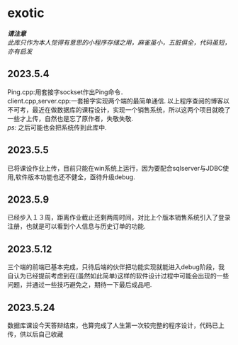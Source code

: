 # exotic  
***请注意***  
*此库只作为本人觉得有意思的小程序存储之用，麻雀虽小，五脏俱全，代码虽短，亦有启发*  
## 2023.5.4  
Ping.cpp:用套接字sockset作出Ping命令．  
client.cpp,server.cpp:一套接字实现两个端的最简单通信.
以上程序查阅的博客以不可考，最近在做数据库的课程设计，实现一个销售系统，所以这两个项目就晚了一些才上传，自然也是忘了原作者，失敬失敬.  
_ps:_ 之后可能也会把系统传到此库中.  
## 2023.5.5
已将课设作业上传，目前只能在win系统上运行，因为要配合sqlserver与JDBC使用,软件版本功能也还不健全，亟待升级debug.  
## 2023.5.9  
已经步入１３周，距离作业截止还剩两周时间，对比上个版本销售系统引入了登录注册，也就是可以看到个人信息与历史订单的功能.  
## 2023.5.12  
三个端的前端已基本完成，只待后端的伙伴把功能实现就能进入debug阶段，我自认为已经提前考虑到在(虽然如此简单)这样的软件设计过程中可能会出现的一些问题，并通过一些技巧避免之，期待一下最后成品吧.  
## 2023.5.24
数据库课设今天答辩结束，也算完成了人生第一次较完整的程序设计，代码已上传，供以后自己收藏  

